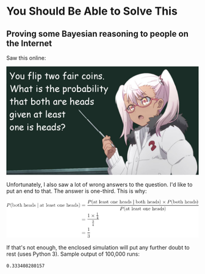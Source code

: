 # You Should Be Able to Solve This
## Proving some Bayesian reasoning to people on the Internet

Saw this online:

![Stern anime math teacher](https://github.com/readyready15728/you-should-be-able-to-solve-this/blob/master/anime-math-teacher.jpg)

Unfortunately, I also saw a lot of wrong answers to the question. I'd like to
put an end to that. The answer is one-third. This is why:

![Probability calculation using Bayes' theorem](https://github.com/readyready15728/you-should-be-able-to-solve-this/blob/master/probability-calculation.png)

If that's not enough, the enclosed simulation will put any further doubt to
rest (uses Python 3). Sample output of 100,000 runs:

```
0.333408280157
```
